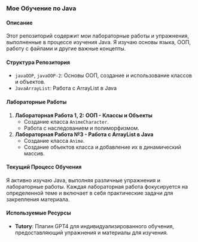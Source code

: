 ### Мое Обучение по Java

#### Описание
Этот репозиторий содержит мои лабораторные работы и упражнения, выполненные в процессе изучения Java. Я изучаю основы языка, ООП, работу с файлами и другие важные концепты.

#### Структура Репозитория
- `javaOOP`, `javaOOP-2`: Основы ООП, создание и использование классов и объектов.
- `JavaArrayList`: Работа с ArrayList в Java

#### Лабораторные Работы
1. **Лабораторная Работа 1, 2: ООП - Классы и Объекты**
    - Создание класса `AnimeCharacter`.
    - Работа с наследованием и полиморфизмом.
2. **Лабораторная Работа №3 - Работа с ArrayList в Java**
    - Создание класса `Anime`.
    - Создание объектов класса и добавление их в динамический массив.
#### Текущий Процесс Обучения
Я активно изучаю Java, выполняя различные упражнения и лабораторные работы. Каждая лабораторная работа фокусируется на определенной теме и включает в себя практические задачи для закрепления материала.

#### Используемые Ресурсы
- **Tutory**: Плагин GPT4 для индивидуализированного обучения, предоставляющий упражнения и материалы для изучения.
